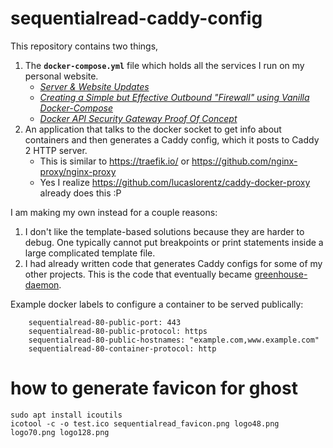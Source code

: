 
# sequentialread-caddy-config

This repository contains two things,

1. The **`docker-compose.yml`** file which holds all the services I run on my personal website.
    * _[Server & Website Updates](https://sequentialread.com/website-updates/)_
    * _[Creating a Simple but Effective Outbound "Firewall" using Vanilla Docker-Compose](https://sequentialread.com/creating-a-simple-but-effective-firewall-using-vanilla-docker-compose/)_
    * _[Docker API Security Gateway Proof Of Concept](https://sequentialread.com/docker-api-security-gateway/)_
2. An application that talks to the docker socket to get info about containers and then generates a Caddy config, which it posts to Caddy 2 HTTP server. 
    * This is similar to https://traefik.io/ or https://github.com/nginx-proxy/nginx-proxy
    * Yes I realize https://github.com/lucaslorentz/caddy-docker-proxy already does this :P

I am making my own instead for a couple reasons: 

1. I don't like the template-based solutions because they are harder to debug. One typically cannot put breakpoints or print statements inside a large complicated template file. 
2. I had already written code that generates Caddy configs for some of my other projects. This is the code that eventually became  [greenhouse-daemon](https://git.sequentialread.com/sqr/greenhouse-daemon/src/commit/c563be03d35ee5d56d040ae7a3a1ca455bb79d92/config_service.go). 


Example docker labels to configure a container to be served publically:

```
	sequentialread-80-public-port: 443
	sequentialread-80-public-protocol: https
	sequentialread-80-public-hostnames: "example.com,www.example.com"
	sequentialread-80-container-protocol: http
```



# how to generate favicon for ghost

```
sudo apt install icoutils
icotool -c -o test.ico sequentialread_favicon.png logo48.png logo70.png logo128.png 
```